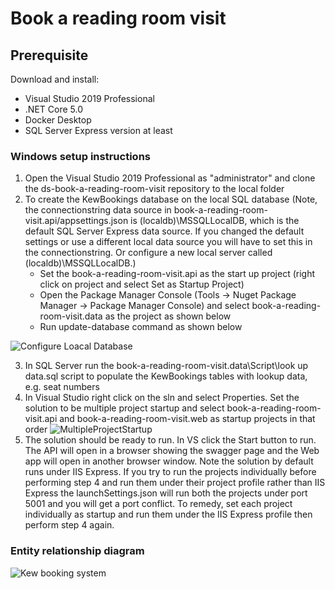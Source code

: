 # Book a reading room visit

## Prerequisite

Download and install:

- Visual Studio 2019 Professional
- .NET Core 5.0
- Docker Desktop
- SQL Server Express version at least

### Windows setup instructions
1. Open the Visual Studio 2019 Professional as "administrator" and clone the ds-book-a-reading-room-visit repository to the local folder
2. To create the KewBookings database on the local SQL database (Note, the connectionstring data source in book-a-reading-room-visit.api/appsettings.json is (localdb)\\MSSQLLocalDB, which is the default SQL Server Express data source. If you changed the default settings or use a different local data source you will have to set this in the connectionstring. Or configure a new local server called (localdb)\\MSSQLLocalDB.)
	- Set the book-a-reading-room-visit.api as the start up project (right click on project and select Set as Startup Project)
	- Open the Package Manager Console (Tools -> Nuget Package Manager -> Package Manager Console) and select book-a-reading-room-visit.data as the project as shown below
	- Run update-database command as shown below
	
![Configure Loacal Database](https://user-images.githubusercontent.com/40386980/109391838-fca45d80-7910-11eb-8263-12b71ff3287b.PNG)	

3. In SQL Server run the book-a-reading-room-visit.data\Script\look up data.sql script to populate the KewBookings tables with lookup data, e.g. seat numbers
4. In Visual Studio right click on the sln and select Properties. Set the solution to be multiple project startup and select book-a-reading-room-visit.api and book-a-reading-room-visit.web as startup projects in that order
![MultipleProjectStartup](https://user-images.githubusercontent.com/25226428/109620527-e4f7ef80-7b31-11eb-81ab-dc8d3ad3e603.png)
5. The solution should be ready to run. In VS click the Start button to run. The API will open in a browser showing the swagger page and the Web app will open in another browser window. Note the solution by default runs under IIS Express. If you try to run the projects individually before performing step 4 and run them under their project profile rather than IIS Express the launchSettings.json will run both the projects under port 5001 and you will get a port conflict. To remedy, set each project individually as startup and run them under the IIS Express profile then perform step 4 again.



### Entity relationship diagram

![Kew booking system](https://user-images.githubusercontent.com/40386980/108607819-9e302a00-73ba-11eb-8f92-8999e34e7911.jpg)
